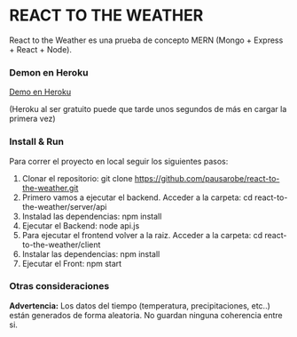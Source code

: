 # REACT TO THE WEATHER

React to the Weather es una prueba de concepto MERN (Mongo + Express + React + Node).


### Demon en Heroku

[Demo en Heroku](https://aqueous-taiga-52067.herokuapp.com/#/)

(Heroku al ser gratuito puede que tarde unos segundos de más en cargar la primera vez)


### Install & Run

Para correr el proyecto en local seguir los siguientes pasos:

1) Clonar el repositorio: git clone https://github.com/pausarobe/react-to-the-weather.git
2) Primero vamos a ejecutar el backend. Acceder a la carpeta: cd react-to-the-weather/server/api
3) Instalad las dependencias: npm install
4) Ejecutar el Backend: node api.js
2) Para ejecutar el frontend volver a la raiz. Acceder a la carpeta: cd react-to-the-weather/client
3) Instalar las dependencias: npm install
4) Ejecutar el Front: npm start


### Otras consideraciones

**Advertencia:** Los datos del tiempo (temperatura, precipitaciones, etc..) están generados de forma aleatoria. No guardan ninguna coherencia entre si.
